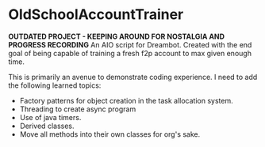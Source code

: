 # OldSchoolAccountTrainer
**OUTDATED PROJECT - KEEPING AROUND FOR NOSTALGIA AND PROGRESS RECORDING**
An AIO script for Dreambot. Created with the end goal of being capable of training a fresh f2p account to max given enough time.


This is primarily an avenue to demonstrate coding experience. I need to add the following learned topics:

- Factory patterns for object creation in the task allocation system.
- Threading to create async program
- Use of java timers.
- Derived classes.
- Move all methods into their own classes for org's sake.



